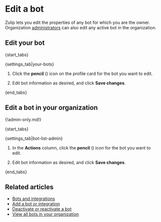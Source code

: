 # Edit a bot

Zulip lets you edit the properties of any bot for which you are the owner.
Organization [administrators](/help/roles-and-permissions) can also edit any
active bot in the organization.

## Edit your bot

{start_tabs}

{settings_tab|your-bots}

1. Click the **pencil** (<i class="fa fa-pencil"></i>) icon on the profile
   card for the bot you want to edit.

1. Edit bot information as desired, and click **Save changes**.

{end_tabs}

## Edit a bot in your organization

{!admin-only.md!}

{start_tabs}

{settings_tab|bot-list-admin}

1. In the **Actions** column, click the **pencil** (<i class="fa
   fa-pencil"></i>) icon for the bot you want to edit.

1. Edit bot information as desired, and click **Save changes**.

{end_tabs}

## Related articles

* [Bots and integrations](/help/bots-and-integrations)
* [Add a bot or integration](/help/add-a-bot-or-integration)
* [Deactivate or reactivate a bot](/help/deactivate-or-reactivate-a-bot)
* [View all bots in your organization](/help/view-all-bots-in-your-organization)

